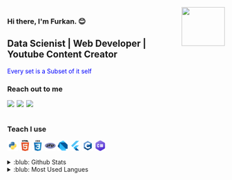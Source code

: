 <img src = "https://media.giphy.com/media/v1.Y2lkPTc5MGI3NjExZDU2Y2JiOGRlYmIwNWQ1OGIyZDc4NzBkNTM5MDk0NDJkMDMxZDBlYyZjdD1n/1vh1PXneQqN1e/giphy.gif" align="right" width="100" height="90">

### Hi there, I'm Furkan. :blush:

## Data Scienist | Web Developer | Youtube Content Creator

<font color = "blue">Every set is a Subset of it self</font>

### Reach out to me

[<img width="22" src="https://unpkg.com/simple-icons@v4/icons/youtube.svg" align=left />][youtube] [<img width="22" src="https://unpkg.com/simple-icons@v4/icons/twitter.svg" align=left />][twitter] [<img width="22" src="https://unpkg.com/simple-icons@v4/icons/linkedin.svg" align=left />][linkedin]

<br />
<br />

### Teach I use
<img src="https://raw.githubusercontent.com/github/explore/80688e429a7d4ef2fca1e82350fe8e3517d3494d/topics/python/python.png" width ="25" height="25"> <img src="https://raw.githubusercontent.com/github/explore/80688e429a7d4ef2fca1e82350fe8e3517d3494d/topics/html/html.png" width ="25" height="25"> <img src="https://raw.githubusercontent.com/github/explore/80688e429a7d4ef2fca1e82350fe8e3517d3494d/topics/css/css.png" width ="25" height="25"> <img src="https://raw.githubusercontent.com/github/explore/80688e429a7d4ef2fca1e82350fe8e3517d3494d/topics/php/php.png" width ="25" height="25"> <img src="https://raw.githubusercontent.com/github/explore/80688e429a7d4ef2fca1e82350fe8e3517d3494d/topics/dart/dart.png" width ="25" height="25"> <img src="https://raw.githubusercontent.com/github/explore/80688e429a7d4ef2fca1e82350fe8e3517d3494d/topics/flutter/flutter.png" width ="25" height="25"> <img src="https://raw.githubusercontent.com/github/explore/f3e22f0dca2be955676bc70d6214b95b13354ee8/topics/c/c.png" width ="25" height="25"> <img src="https://raw.githubusercontent.com/github/explore/f3e22f0dca2be955676bc70d6214b95b13354ee8/topics/csharp/csharp.png" width ="25" height="25"> <!-- <img src="https://raw.githubusercontent.com/github/explore/f3e22f0dca2be955676bc70d6214b95b13354ee8/topics/unity/unity.png" width ="25" height="25"> -->





<details>
<summary>:blub: Github Stats</summary>
<img src="https://github-readme-stats.vercel.app/api?username=fyt19&theme=dark"> <!-- dark, radical, merko, gruvbox, tokyonight, onedark, cobalt, synthwave, highcontrast, dracula  -->
</details>


<details>
<summary>:blub: Most Used Langues</summary>
<img src="https://github-readme-stats.vercel.app/api/top-langs/?username=fyt19&&layout=compact"> 
</details>

[youtube]: https://www.youtube.com/@cengaverfurkan
[twitter]: https://twitter.com/cengaver_f
[linkedin]: https://www.linkedin.com/in/furkan-y%C3%BCksel-a25961240/







<!--



### Hi there 👋
- 🔭 I’m currently working on web, big data and mobile.
- 🌱 I’m currently learning PHP, Python and Flutter.
- 👯 I’m looking to collaborate on ...
- 🤔 I’m looking for help with everything.
- 💬 Ask me about everything.
- 📫 How to reach me: info@duyari.com.tr
- 😄 Pronouns: ...
- ⚡ Fun fact: technology




**fyt19/fyt19** is a ✨ _special_ ✨ repository because its `README.md` (this file) appears on your GitHub profile.

Here are some ideas to get you started:

- 🔭 I’m currently working on web, big data and mobile.
- 🌱 I’m currently learning PHP, Python and Flutter.
- 👯 I’m looking to collaborate on ...
- 🤔 I’m looking for help with everything.
- 💬 Ask me about everything.
- 📫 How to reach me: info@duyari.com.tr
- 😄 Pronouns: ...
- ⚡ Fun fact: technology
-->

